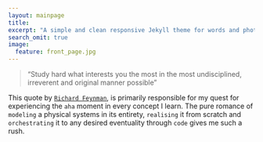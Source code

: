 ```yaml
---
layout: mainpage
title: 
excerpt: "A simple and clean responsive Jekyll theme for words and photos."
search_omit: true
image:
  feature: front_page.jpg
---
```


> “Study hard what interests you the most in the most undisciplined, irreverent and original manner possible” 

This quote by [`Richard
Feynman`](https://en.wikipedia.org/wiki/Richard_Feynman), is primarily
responsible for my quest for experiencing the `aha` moment in every concept I
learn. The pure romance of `modeling` a physical systems in its entirety,
`realising` it from scratch and  `orchestrating` it to any desired eventuality through `code` gives me such a rush. 


